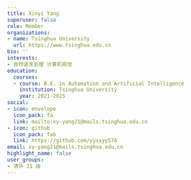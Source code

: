 ```yaml
---
title: Xinyi Yang
superuser: false
role: Member
organizations:
- name: Tsinghua University
  url: https://www.tsinghua.edu.cn
bio: ''
interests:
- 自然语言处理 计算机视觉
education:
  courses:
  - course: B.E. in Automation and Artificial Intelligence
    institution: Tsinghua University
    year: 2021-2025
social:
- icon: envelope
  icon_pack: fa
  link: mailto:xy-yang21@mails.tsinghua.edu.cn
- icon: github
  icon_pack: fab
  link: https://github.com/yyxxyy574
email: xy-yang21@mails.tsinghua.edu.cn
highlight_name: false
user_groups:
- 清华 21 级
---
```

